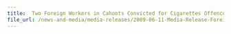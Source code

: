 ```yaml
---
title: 	Two Foreign Workers in Cahoots Convicted for Cigarettes Offences
file_url: /news-and-media/media-releases/2009-06-11-Media-Release-Foreignworkers.pdf
---
```

